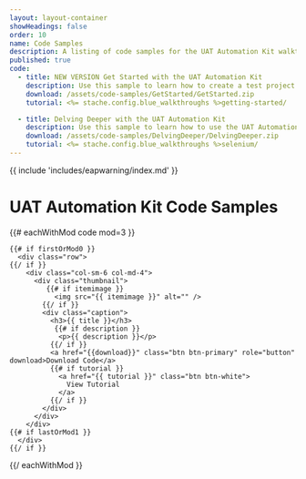 ```yaml
---
layout: layout-container
showHeadings: false
order: 10
name: Code Samples
description: A listing of code samples for the UAT Automation Kit walkthroughs.
published: true
code:
  - title: NEW VERSION Get Started with the UAT Automation Kit
    description: Use this sample to learn how to create a test project and get started on the path to creating a ***Blackbaud CRM*** test suite with the UAT Automation Kit.
    download: /assets/code-samples/GetStarted/GetStarted.zip
    tutorial: <%= stache.config.blue_walkthroughs %>getting-started/

  - title: Delving Deeper with the UAT Automation Kit
    description: Use this sample to learn how to use the UAT Automation Kit's underlying third-party tools to create custom logic and interactions with the browser.
    download: /assets/code-samples/DelvingDeeper/DelvingDeeper.zip
    tutorial: <%= stache.config.blue_walkthroughs %>selenium/
---
```


{{ include 'includes/eapwarning/index.md' }}

# UAT Automation Kit Code Samples
<div class="code">

  <div class="clearfix"></div>

  {{# eachWithMod code mod=3 }}

    {{# if firstOrMod0 }}
      <div class="row">
    {{/ if }}
        <div class="col-sm-6 col-md-4">
          <div class="thumbnail">
             {{# if itemimage }}
               <img src="{{ itemimage }}" alt="" />
            {{/ if }}
            <div class="caption">
              <h3>{{ title }}</h3>
               {{# if description }}
                <p>{{ description }}</p>
              {{/ if }}
              <a href="{{download}}" class="btn btn-primary" role="button" download>Download Code</a>
              {{# if tutorial }}
                <a href="{{ tutorial }}" class="btn btn-white">
                  View Tutorial
                </a>
              {{/ if }}
            </div>
          </div>
        </div>
    {{# if lastOrMod1 }}
      </div>
    {{/ if }}

  {{/ eachWithMod }}

</div>

<!--
## test download -- commented out instead of deleted just in case I need to return to see how these links worked
Old 201
<a href="/assets/code-samples/201/ProjectBlue201.zip" download>Test Download</a>
<a href="https://github.com/blackbaud/blue-docs/blob/master/static/assets/code-samples/201/ProjectBlue201.zip?raw=true">Test Link</a>

Get Started
<a href="/assets/code-samples/GetStarted/GetStarted.zip" download>Test Download</a>
<a href="https://github.com/blackbaud/blue-docs/blob/master/static/assets/code-samples/GetStarted/GetStarted.zip?raw=true">Test Link</a>

Delving Deeper
<a href="/assets/code-samples/DelvingDeeper/DelvingDeeper.zip" download>Test Download</a>
<a href="https://github.com/blackbaud/blue-docs/blob/master/static/assets/code-samples/DelvingDeeper/DelvingDeeper.zip?raw=true">Test Link</a>
-->

